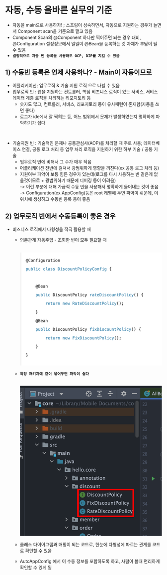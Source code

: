 <link href="../md_config/style.css" rel="stylesheet">

# 자동, 수동 올바른 실무의 기준

- 자동을 main으로 사용하자! ; 스프링이 성숙하면서, 자동으로 지원하는 경우가 늘면서 Component scan을 기준으로 깔고 있음
- Component Scan의 @Component 하나만 찍어주면 되는 경우 대비, @Configuration 설정정보에서 일일이 @Bean을 등록하는 것 자체가 부담이 될 수 있음
- **`결정적으로 자동 빈 등록을 사용해도 OCP, DIP를 지킬 수 있음`**

## 1) 수동빈 등록은 언제 사용하나? - Main이 자동이므로

- 어플리케이션; 업무로직 & 기술 지원 로직 으로 나뉠 수 있음
- 업무로직 빈 : 웹을 지원하는 컨트롤러, 핵심 비즈니스 로직이 있는 서비스, 서비스 데이터 계층 로직을 처리하는 리포지토리 등
  - 숫자도 많고, 컨트롤러, 서비스, 리포지토리 등이 유사패턴이 존재함(자동을 쓰면 좋다)
  - 로그가 ide에서 잘 찍히는 등, 어느 범위에서 문제가 발생하였는지 명확하게 파악하기가 쉽다

<br>

- 기술지원 빈 : 기술적인 문제나 공통관심사(AOP)를 처리할 때 주로 사용; 데이터베이스 연결, 공통 로그 처리 등 업무 처리 로직을 지원하기 위한 하부 기술 / 공통 기술
  - 업무로직 빈에 비해서 그 수가 매우 적음
  - 어플리케이션 전반에 걸쳐서 광범위하게 영향을 끼친다(ex 공통 로그 처리 등)
  - 지원여부 파악이 보통 힘든 경우가 있는데(로그를 다시 사용하는 빈 같은게 없을것이므로 + 광범위하기 때문에 디버깅 등이 어려움)  
    -> 이런 부분에 대해 가급적 수동 빈을 사용해서 명확하게 들어내는 것이 좋음  
    -> Configuration(ex AppConfig)등은 root 레벨에 두면 파악이 쉬운데, 이 위치에 생성하고 수동빈 등록 등이 좋음

## 2) 업무로직 빈에서 수동등록이 좋은 경우

- 비즈니스 로직에서 다형성을 적극 활용할 때

  - 의존관계 자동주입 - 조회한 빈이 모두 필요할 때

    <br>

    <img src='images/2021-09-16-00-22-26.png' />

    <br>

  - **`특정 패키지에 같이 묶어두면 파악이 쉽다`**

      <br>  
      
      <img src='images/2021-09-16-00-27-48.png' />

  - 클래스 다이어그램과 매핑이 되는 코드로, 한눈에 다형성에 따르는 관계를 코드로 확인할 수 있음
  - AutoAppConfig 에서 이 수동 정보를 포함하도록 하고, 사람이 볼때 편리하게 확인할 수 있게 됨
